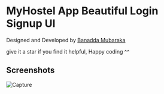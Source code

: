 # MyHostel App Beautiful Login Signup UI 
Designed and Developed by [Banadda Mubaraka](https://github.com/BANADDA/)

give it a star if you find it helpful, 
Happy coding ^^

## Screenshots

![Capture](https://user-images.githubusercontent.com/83466862/154012093-ba767996-051f-4bc3-9b6e-e917fb06b98d.png)
